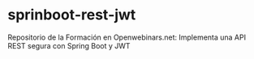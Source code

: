 # sprinboot-rest-jwt
Repositorio de la Formación en Openwebinars.net: Implementa una API REST segura con Spring Boot y JWT
